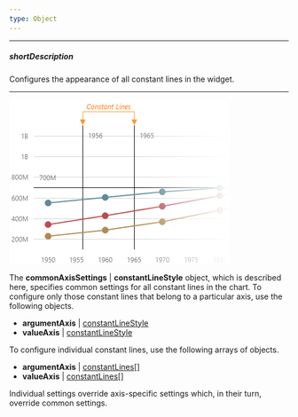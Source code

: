 ```yaml
---
type: Object
---
```

---
##### shortDescription
Configures the appearance of all constant lines in the widget.

---
![DevExtreme HTML5 Charts ConstantLines](/images/ChartJS/visual_elements/constant_lines.png)

The **commonAxisSettings** | **constantLineStyle** object, which is described here, specifies common settings for all constant lines in the chart. To configure only those constant lines that belong to a particular axis, use the following objects.

- **argumentAxis** | [constantLineStyle](/api-reference/20%20Data%20Visualization%20Widgets/dxChart/1%20Configuration/argumentAxis/constantLineStyle '/Documentation/ApiReference/Data_Visualization_Widgets/dxChart/Configuration/argumentAxis/constantLineStyle/')     
- **valueAxis** | [constantLineStyle](/api-reference/20%20Data%20Visualization%20Widgets/dxChart/1%20Configuration/valueAxis/constantLineStyle '/Documentation/ApiReference/Data_Visualization_Widgets/dxChart/Configuration/valueAxis/constantLineStyle/')       

To configure individual constant lines, use the following arrays of objects.

- **argumentAxis** | [constantLines[]](/Documentation/ApiReference/Data_Visualization_Widgets/dxChart/Configuration/argumentAxis/constantLines)     
- **valueAxis** | [constantLines[]](/Documentation/ApiReference/Data_Visualization_Widgets/dxChart/Configuration/valueAxis/constantLines) 

Individual settings override axis-specific settings which, in their turn, override common settings.